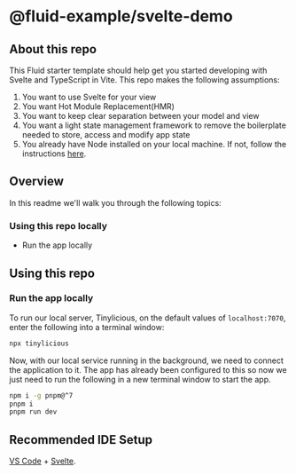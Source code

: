 # @fluid-example/svelte-demo

## About this repo

This Fluid starter template should help get you started developing with Svelte and TypeScript in Vite. This repo makes the following assumptions:

1. You want to use Svelte for your view
1. You want Hot Module Replacement(HMR)
1. You want to keep clear separation between your model and view
1. You want a light state management framework to remove the boilerplate needed to store, access and modify app state
1. You already have Node installed on your local machine. If not, follow the instructions [here](https://nodejs.org/en/download/).

## Overview

In this readme we'll walk you through the following topics:

### Using this repo locally

- Run the app locally

## Using this repo

### Run the app locally

To run our local server, Tinylicious, on the default values of `localhost:7070`, enter the following into a terminal window:

```bash
npx tinylicious
```

Now, with our local service running in the background, we need to connect the application to it. The app has already been configured to this so now we just need to run the following in a new terminal window to start the app.

```bash
npm i -g pnpm@^7
pnpm i
pnpm run dev
```

## Recommended IDE Setup

[VS Code](https://code.visualstudio.com/) + [Svelte](https://marketplace.visualstudio.com/items?itemName=svelte.svelte-vscode).
